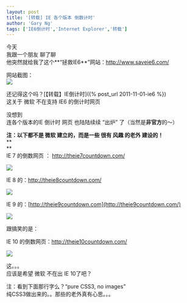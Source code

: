 ```yaml
---
layout: post
title: '[转载] IE 各个版本 倒数计时'
author: 'Gary Ng'
tags: ['IE6倒计时','Internet Explorer','转载']
---
```


今天  
 我跟一个朋友 聊了聊  
 他突然就给我了这个**“拯救IE6**”网站：<http://www.saveie6.com/>  
  
 网站截图：  
[![](http://4.bp.blogspot.com/-EB-T_Is44xk/TuxAYseplZI/AAAAAAAABBk/JwlBws1DYFc/s640/2011-12-17+15-09-39.jpg)](http://4.bp.blogspot.com/-EB-T_Is44xk/TuxAYseplZI/AAAAAAAABBk/JwlBws1DYFc/s1600/2011-12-17+15-09-39.jpg)

<!-- More -->  

还记得这个吗？[【转载】IE倒计时]({% post_url 2011-11-01-ie6 %})  
 这关于 微软 不在支持 IE6 的倒计时网页  
  
 没想到  
 连各个版本的IE 倒计时 网页 也陆陆续续 “出炉”
了（当然是**非官方**的～）  
  
 **注：以下都不是 微软 建立的，而是一些 很有 风趣 的老外 建设的！**  
 **  
**  
 IE 7 的倒数网页 ： <http://theie7countdown.com/>  
  
[![](http://1.bp.blogspot.com/-UnGCMenZkn0/TuxBtMTfOdI/AAAAAAAABBs/M15SQmiwfHE/s640/2011-12-17+15-14-59.jpg)](http://1.bp.blogspot.com/-UnGCMenZkn0/TuxBtMTfOdI/AAAAAAAABBs/M15SQmiwfHE/s1600/2011-12-17+15-14-59.jpg)
  
 IE 8 的：<http://theie8countdown.com/>  
  
[![](http://4.bp.blogspot.com/-_dn6r3WdsHU/TuxBuAuheeI/AAAAAAAABB0/KTJkJ9088_w/s640/2011-12-17+15-15-10.jpg)](http://4.bp.blogspot.com/-_dn6r3WdsHU/TuxBuAuheeI/AAAAAAAABB0/KTJkJ9088_w/s1600/2011-12-17+15-15-10.jpg)
  
  
 IE 9 的：[http://theie9countdown.com](http://theie9countdown.com/)  
  
  
[![](http://2.bp.blogspot.com/-r2KGQfBEqeQ/TuxBuy2tDZI/AAAAAAAABB4/fTqNRUvvS-0/s640/2011-12-17+15-15-15.jpg)](http://2.bp.blogspot.com/-r2KGQfBEqeQ/TuxBuy2tDZI/AAAAAAAABB4/fTqNRUvvS-0/s1600/2011-12-17+15-15-15.jpg)
  
  
 跟搞笑的是：  
  
 IE 10 的倒数网页：<http://theie10countdown.com/>  
  
  
[![](http://2.bp.blogspot.com/-gUMJr3aMGMI/TuxCIzbOZHI/AAAAAAAABCE/jLJ8otzvkOY/s640/2011-12-17+15-17-39.jpg)](http://2.bp.blogspot.com/-gUMJr3aMGMI/TuxCIzbOZHI/AAAAAAAABCE/jLJ8otzvkOY/s1600/2011-12-17+15-17-39.jpg)
  
  
  
  
  
 这。。。  
 应该是希望 微软 不在出 IE 10了吧？  
  
 注：看到下面那行字么？“pure CSS3, no images”  
 纯CSS3做出来的。。那些的老外真有心思。。。  
  
  

